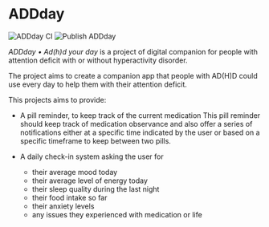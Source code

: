 # ADDday

![ADDday CI](https://github.com/hiwelo/addday/workflows/ADDday%20CI/badge.svg)
![Publish ADDday](https://github.com/hiwelo/addday/workflows/Publish%20ADDday/badge.svg?branch=master)

_ADDday • Ad(h)d your day_ is a project of digital companion for people with
attention deficit with or without hyperactivity disorder.

The project aims to create a companion app that people with AD(H)D could use
every day to help them with their attention deficit.

This projects aims to provide:

- A pill reminder, to keep track of the current medication
  This pill reminder should keep track of medication observance and also offer
  a series of notifications either at a specific time indicated by the user or
  based on a specific timeframe to keep between two pills.

- A daily check-in system asking the user for
  - their average mood today
  - their average level of energy today
  - their sleep quality during the last night
  - their food intake so far
  - their anxiety levels
  - any issues they experienced with medication or life
